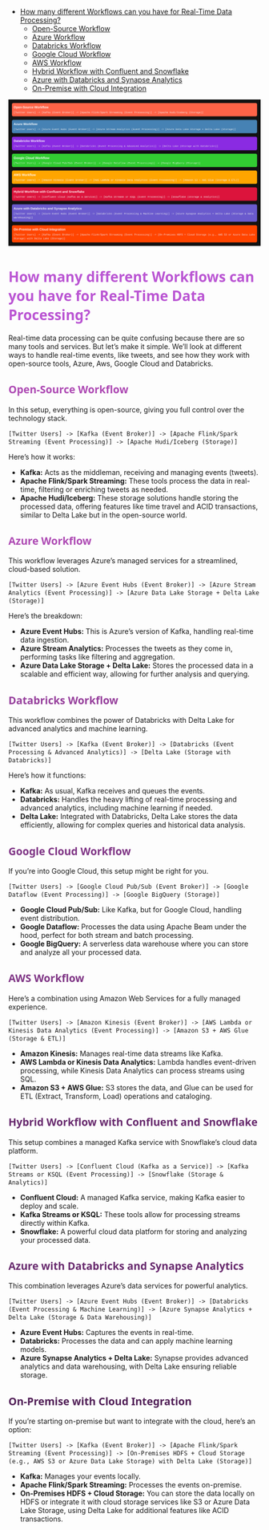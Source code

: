 
- [How many different Workflows can you have for Real-Time Data Processing?](#how-many-different-workflows-can-you-have-for-real-time-data-processing)
  - [Open-Source Workflow](#open-source-workflow)
  - [Azure Workflow](#azure-workflow)
  - [Databricks Workflow](#databricks-workflow)
  - [Google Cloud Workflow](#google-cloud-workflow)
  - [AWS Workflow](#aws-workflow)
  - [Hybrid Workflow with Confluent and Snowflake](#hybrid-workflow-with-confluent-and-snowflake)
  - [Azure with Databricks and Synapse Analytics](#azure-with-databricks-and-synapse-analytics)
  - [On-Premise with Cloud Integration](#on-premise-with-cloud-integration)

![](images/2024-08-14-22-09-57.png)
# <span style="color: MediumOrchid; font-family: Segoe UI, sans-serif;">How many different Workflows can you have for Real-Time Data Processing?</span>

Real-time data processing can be quite confusing because there are so many tools and services. But let’s make it simple. We’ll look at different ways to handle real-time events, like tweets, and see how they work with open-source tools, Azure, Aws, Google Cloud and Databricks. 

## <span style="color: #AD49B3; font-family: Segoe UI, sans-serif;">Open-Source Workflow</span>

In this setup, everything is open-source, giving you full control over the technology stack.

```plaintext
[Twitter Users] -> [Kafka (Event Broker)] -> [Apache Flink/Spark Streaming (Event Processing)] -> [Apache Hudi/Iceberg (Storage)]
```

Here’s how it works:
- **Kafka:** Acts as the middleman, receiving and managing events (tweets).
- **Apache Flink/Spark Streaming:** These tools process the data in real-time, filtering or enriching tweets as needed.
- **Apache Hudi/Iceberg:** These storage solutions handle storing the processed data, offering features like time travel and ACID transactions, similar to Delta Lake but in the open-source world.

## <span style="color: #AD49B3; font-family: Segoe UI, sans-serif;">Azure Workflow</span>

This workflow leverages Azure’s managed services for a streamlined, cloud-based solution.

```plaintext
[Twitter Users] -> [Azure Event Hubs (Event Broker)] -> [Azure Stream Analytics (Event Processing)] -> [Azure Data Lake Storage + Delta Lake (Storage)]
```

Here’s the breakdown:
- **Azure Event Hubs:** This is Azure’s version of Kafka, handling real-time data ingestion.
- **Azure Stream Analytics:** Processes the tweets as they come in, performing tasks like filtering and aggregation.
- **Azure Data Lake Storage + Delta Lake:** Stores the processed data in a scalable and efficient way, allowing for further analysis and querying.

## <span style="color: #963F9C; font-family: Segoe UI, sans-serif;">Databricks Workflow</span>

This workflow combines the power of Databricks with Delta Lake for advanced analytics and machine learning.

```plaintext
[Twitter Users] -> [Kafka (Event Broker)] -> [Databricks (Event Processing & Advanced Analytics)] -> [Delta Lake (Storage with Databricks)]
```

Here’s how it functions:
- **Kafka:** As usual, Kafka receives and queues the events.
- **Databricks:** Handles the heavy lifting of real-time processing and advanced analytics, including machine learning if needed.
- **Delta Lake:** Integrated with Databricks, Delta Lake stores the data efficiently, allowing for complex queries and historical data analysis.


## <span style="color: #7F3585; font-family: Segoe UI, sans-serif;">Google Cloud Workflow</span>

If you’re into Google Cloud, this setup might be right for you.

```plaintext
[Twitter Users] -> [Google Cloud Pub/Sub (Event Broker)] -> [Google Dataflow (Event Processing)] -> [Google BigQuery (Storage)]
```
- **Google Cloud Pub/Sub:** Like Kafka, but for Google Cloud, handling event distribution.
- **Google Dataflow:** Processes the data using Apache Beam under the hood, perfect for both stream and batch processing.
- **Google BigQuery:** A serverless data warehouse where you can store and analyze all your processed data.

## <span style="color: #7F3585; font-family: Segoe UI, sans-serif;">AWS Workflow</span>

Here’s a combination using Amazon Web Services for a fully managed experience.

```plaintext
[Twitter Users] -> [Amazon Kinesis (Event Broker)] -> [AWS Lambda or Kinesis Data Analytics (Event Processing)] -> [Amazon S3 + AWS Glue (Storage & ETL)]
```
- **Amazon Kinesis:** Manages real-time data streams like Kafka.
- **AWS Lambda or Kinesis Data Analytics:** Lambda handles event-driven processing, while Kinesis Data Analytics can process streams using SQL.
- **Amazon S3 + AWS Glue:** S3 stores the data, and Glue can be used for ETL (Extract, Transform, Load) operations and cataloging.

## <span style="color: #682A6E; font-family: Segoe UI, sans-serif;">Hybrid Workflow with Confluent and Snowflake</span>

This setup combines a managed Kafka service with Snowflake’s cloud data platform.

```plaintext
[Twitter Users] -> [Confluent Cloud (Kafka as a Service)] -> [Kafka Streams or KSQL (Event Processing)] -> [Snowflake (Storage & Analytics)]
```
- **Confluent Cloud:** A managed Kafka service, making Kafka easier to deploy and scale.
- **Kafka Streams or KSQL:** These tools allow for processing streams directly within Kafka.
- **Snowflake:** A powerful cloud data platform for storing and analyzing your processed data.

## <span style="color: #682A6E; font-family: Segoe UI, sans-serif;">Azure with Databricks and Synapse Analytics</span>

This combination leverages Azure’s data services for powerful analytics.

```plaintext
[Twitter Users] -> [Azure Event Hubs (Event Broker)] -> [Databricks (Event Processing & Machine Learning)] -> [Azure Synapse Analytics + Delta Lake (Storage & Data Warehousing)]
```
- **Azure Event Hubs:** Captures the events in real-time.
- **Databricks:** Processes the data and can apply machine learning models.
- **Azure Synapse Analytics + Delta Lake:** Synapse provides advanced analytics and data warehousing, with Delta Lake ensuring reliable storage.

## <span style="color: #511F57; font-family: Segoe UI, sans-serif;">On-Premise with Cloud Integration</span>

If you’re starting on-premise but want to integrate with the cloud, here’s an option:

```plaintext
[Twitter Users] -> [Kafka (Event Broker)] -> [Apache Flink/Spark Streaming (Event Processing)] -> [On-Premises HDFS + Cloud Storage (e.g., AWS S3 or Azure Data Lake Storage) with Delta Lake (Storage)]
```
- **Kafka:** Manages your events locally.
- **Apache Flink/Spark Streaming:** Processes the events on-premise.
- **On-Premises HDFS + Cloud Storage:** You can store the data locally on HDFS or integrate it with cloud storage services like S3 or Azure Data Lake Storage, using Delta Lake for additional features like ACID transactions.